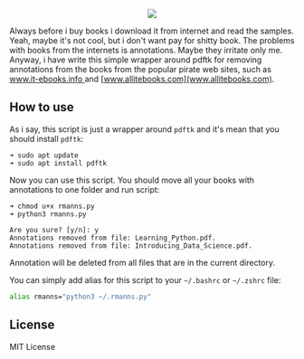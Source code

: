 <a href="https://github.com/lk-geimfari/rmanns/">
    <p align="center">
      <img src="https://raw.githubusercontent.com/lk-geimfari/rmanns/master/logo.png">
    </p>
</a>


Always before i buy books i download it from internet and read the samples. 
Yeah, maybe it's not cool, but i don't want pay for shitty book. 
The problems with books from the internets is annotations. Maybe they irritate only me. 
Anyway, i have write this simple wrapper around pdftk for removing annotations from the books from 
the popular pirate web sites, such as [www.it-ebooks.info ](www.it-ebooks.info ) and [www.allitebooks.com](www.allitebooks.com).


## How to use

As i say, this script is just a wrapper around `pdftk` and it's mean that you should install `pdftk`:

```
➜ sudo apt update
➜ sudo apt install pdftk
```

Now you can use this script. You should move all your books with annotations to one folder and run script:
```
➜ chmod u+x rmanns.py
➜ python3 rmanns.py

Are you sure? [y/n]: y
Annotations removed from file: Learning_Python.pdf.
Annotations removed from file: Introducing_Data_Science.pdf.
```

Annotation will be deleted from all files that are in the current directory.


You can simply add alias for this script to your `~/.bashrc` or `~/.zshrc` file:

```bash
alias rmanns="python3 ~/.rmanns.py"
```

## License
MIT License